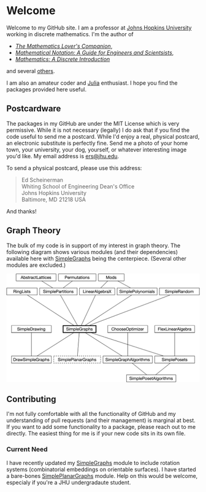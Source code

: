 # Welcome

Welcome to my GitHub site. I am a professor at [Johns Hopkins University](https://www.jhu.edu/) working in discrete mathematics. I'm the author of
+ [*The Mathematics Lover's Companion*](https://www.ams.jhu.edu/ers/books/math-lovers-companion/),
+ [*Mathematical Notation: A Guide for Engineers and Scientsists*](https://www.ams.jhu.edu/ers/books/mathematical-notation/),
+ [*Mathematics: A Discrete Introduction*](https://www.ams.jhu.edu/ers/books/mathematics-a-discrete-introduction/)

and several [others](https://www.ams.jhu.edu/ers/books/).


I am also an amateur coder and [Julia](https://julialang.org/) enthusiast. I hope you find the packages provided here useful.

## Postcardware

The packages in my GitHub are under the MIT License which is very permissive. While it is not necessary (legally)
I do ask that if you find the code useful to send me a postcard. While I'd enjoy a real, physical postcard, an
electronic substitute is perfectly fine. Send me a photo of your home town, your university, your dog, yourself, or whatever
interesting image you'd like. My email address is <ers@jhu.edu>.

To send a physical postcard, please use this address:

> Ed Scheinerman <br>
> Whiting School of Engineering Dean's Office<br>
> Johns Hopkins University<br>
> Baltimore, MD 21218 USA

And thanks!

## Graph Theory

The bulk of my code is in support of my interest in graph theory. The following diagram shows various modules (and their dependencies) available 
here with [SimpleGraphs](https://github.com/scheinerman/SimpleGraphs.jl) being the centerpiece. (Several other modules are excluded.)

![](SimpleOrgChart.png)

## Contributing

I'm not fully comfortable with all the functionality of GitHub and my understanding of pull requests (and their management)
is marginal at best. If you want to add some functionality to a package, please reach out to me directly. The easiest 
thing for me is if your new code sits in its own file.

### Current Need

I have recently updated my [SimpleGraphs](https://github.com/scheinerman/SimpleGraphs.jl) module to include rotation
systems (combinatorial embeddings on orientable surfaces). I have started a bare-bones 
[SimplePlanarGraphs](https://github.com/scheinerman/SimplePlanarGraphs.jl) module. 
Help on this would be welcome, especialy if you're a JHU undergradaute student.



<!--
**scheinerman/scheinerman** is a ✨ _special_ ✨ repository because its `README.md` (this file) appears on your GitHub profile.

Here are some ideas to get you started:

- 🔭 I’m currently working on ...
- 🌱 I’m currently learning ...
- 👯 I’m looking to collaborate on ...
- 🤔 I’m looking for help with ...
- 💬 Ask me about ...
- 📫 How to reach me: ...
- 😄 Pronouns: ...
- ⚡ Fun fact: ...
-->
